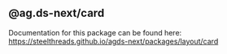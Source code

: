 ## @ag.ds-next/card

Documentation for this package can be found here: https://steelthreads.github.io/agds-next/packages/layout/card

